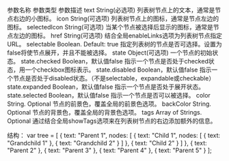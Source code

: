 参数名称	参数类型	参数描述
text	String(必选项)	列表树节点上的文本，通常是节点右边的小图标。
icon	String(可选项)	列表树节点上的图标，通常是节点左边的图标。
selectedIcon	String(可选项)	当某个节点被选择后显示的图标，通常是节点左边的图标。
href	String(可选项)	结合全局enableLinks选项为列表树节点指定URL。
selectable	Boolean. Default: true	指定列表树的节点是否可选择。设置为false将使节点展开，并且不能被选择。
state	Object(可选项)	一个节点的初始状态。
state.checked	Boolean，默认值false	指示一个节点是否处于checked状态，用一个checkbox图标表示。
state.disabled	Boolean，默认值false	指示一个节点是否处于disabled状态。（不是selectable，expandable或checkable）
state.expanded	Boolean，默认值false	指示一个节点是否处于展开状态。
state.selected	Boolean，默认值false	指示一个节点是否可以被选择。
color	String. Optional	节点的前景色，覆盖全局的前景色选项。
backColor	String. Optional	节点的背景色，覆盖全局的背景色选项。
tags	Array of Strings. Optional	通过结合全局showTags选项来在列表树节点的右边添加额外的信息。


结构：
var tree = [
  {
    text: "Parent 1",
    nodes: [
      {
        text: "Child 1",
        nodes: [
          {
            text: "Grandchild 1"
          },
          {
            text: "Grandchild 2"
          }
        ]
      },
      {
        text: "Child 2"
      }
    ]
  },
  {
    text: "Parent 2"
  },
  {
    text: "Parent 3"
  },
  {
    text: "Parent 4"
  },
  {
    text: "Parent 5"
  }
];